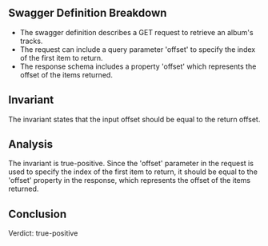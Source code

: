 ## Swagger Definition Breakdown
- The swagger definition describes a GET request to retrieve an album's tracks.
- The request can include a query parameter 'offset' to specify the index of the first item to return.
- The response schema includes a property 'offset' which represents the offset of the items returned.

## Invariant
The invariant states that the input offset should be equal to the return offset.

## Analysis
The invariant is true-positive. Since the 'offset' parameter in the request is used to specify the index of the first item to return, it should be equal to the 'offset' property in the response, which represents the offset of the items returned.

## Conclusion
Verdict: true-positive
